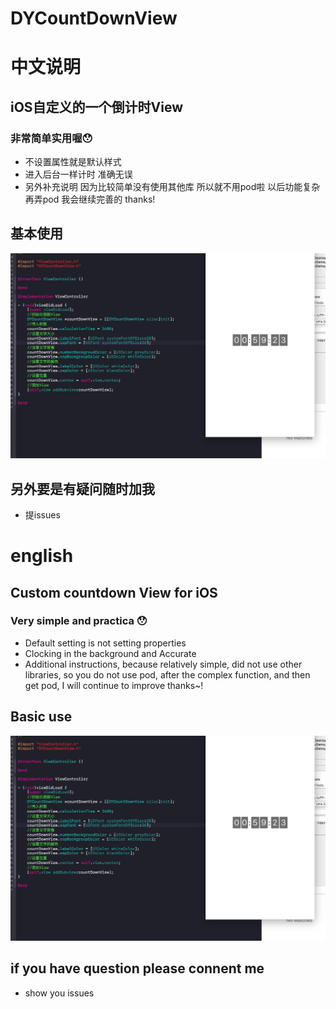 # DYCountDownView


# 中文说明
## iOS自定义的一个倒计时View
### 非常简单实用喔😯
* 不设置属性就是默认样式
* 进入后台一样计时 准确无误
* 另外补充说明 因为比较简单没有使用其他库 所以就不用pod啦 以后功能复杂再弄pod 我会继续完善的 thanks!
## 基本使用
![](https://github.com/CoderDeYu/DYCountDownView/blob/master/image/Snip20170929_2.png)

## 另外要是有疑问随时加我
* 提issues

# english 
## Custom countdown View for iOS
### Very simple and practica 😯
* Default setting is not setting properties
* Clocking in the background and Accurate
* Additional instructions, because relatively simple, did not use other libraries, so you do not use pod, after the complex function, and then get pod, I will continue to improve thanks~!
## Basic use
![](https://github.com/CoderDeYu/DYCountDownView/blob/master/image/Snip20170929_2.png)

## if you have question please connent me 
* show you issues



